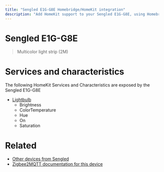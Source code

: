 ```yaml
---
title: "Sengled E1G-G8E Homebridge/HomeKit integration"
description: "Add HomeKit support to your Sengled E1G-G8E, using Homebridge, Zigbee2MQTT and homebridge-z2m."
---
```

<!---
This file has been GENERATED using src/docgen/docgen.ts
DO NOT EDIT THIS FILE MANUALLY!
-->
# Sengled E1G-G8E
> Multicolor light strip (2M)


# Services and characteristics
The following HomeKit Services and Characteristics are exposed by
the Sengled E1G-G8E

* [Lightbulb](../../light.md)
  * Brightness
  * ColorTemperature
  * Hue
  * On
  * Saturation


# Related
* [Other devices from Sengled](../index.md#sengled)
* [Zigbee2MQTT documentation for this device](https://www.zigbee2mqtt.io/devices/E1G-G8E.html)